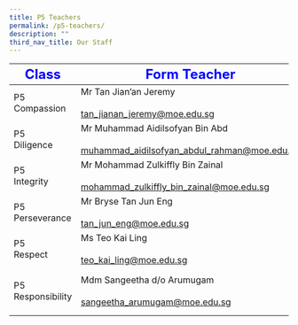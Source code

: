 ```yaml
---
title: P5 Teachers
permalink: /p5-teachers/
description: ""
third_nav_title: Our Staff
---
```

|     <strong style="color: blue; font-size: 24px;">Class</strong>|<strong style="color: blue; font-size: 24px;">Form Teacher</strong>|<strong style="color: blue; font-size: 24px;">Co-Form Teacher</strong>|
|--------------------|--------------------------------------------------------------------------------------|------------------------------------------------------------------|
| P5<br> Compassion      | Mr Tan Jian’an Jeremy<br><br><a href="mailto:tan_jianan_jeremy@moe.edu.sg">tan_jianan_jeremy@moe.edu.sg</a>                            | Mdm Chia-Tjen Sak Tju Cindy<br><br><a href="mailto:chia-_tjen_sak_tju@moe.edu.sg">chia-_tjen_sak_tju@moe.edu.sg</a> |
| P5<br> Diligence       | Mr Muhammad Aidilsofyan Bin Abd <br><br><a href="mailto:muhammad_aidilsofyan_abdul_rahman@moe.edu.sg">muhammad_aidilsofyan_abdul_rahman@moe.edu.sg</a> | Mr Ramanan Ramadoss<br><br><a href="mailto:ramanan_ramadoss@moe.edu.sg">ramanan_ramadoss@moe.edu.sg</a>     |
| P5<br>Integrity|Mr Mohammad Zulkiffly Bin Zainal<br><br><a href="mailto:mohammad_zulkiffly_bin_zainal@moe.edu.sg">mohammad_zulkiffly_bin_zainal@moe.edu.sg</a>|Nurul Aqilah Bte Dahlan<br><br><a href="mailto:nurul_aqilah_dahlan@schools.gov.sg">nurul_aqilah_dahlan@schools.gov.sg</a>     
| P5 Perseverance| Mr Bryse Tan Jun Eng<br><br><a href="mailto:tan_jun_eng@moe.edu.sg">tan_jun_eng@moe.edu.sg</a>| Mr Mohamad Sani Bin Mohd Hafid<br><br><a href="mailto:mohamed_sani@moe.edu.sg">mohamed_sani@moe.edu.sg</a>    |
| P5 <br>Respect         | Ms Teo Kai Ling<br><br><a href="mailto:teo_kai_ling@moe.edu.sg">teo_kai_ling@moe.edu.sg</a>                                       | Mrs Goh-Wei Ling<br><br><a href="mailto:wong_wei_ling_a@moe.edu.sg">wong_wei_ling_a@moe.edu.sg</a>               |
| P5 Responsibility  | Mdm Sangeetha d/o Arumugam<br><br><a href="mailto:sangeetha_arumugam@moe.edu.sg">sangeetha_arumugam@moe.edu.sg</a>                      | Mdm Guo Ling Lan<br>Mr Weiwen<br><a href="mailto:guo_linglan@moe.edu.sg">guo_linglan@moe.edu.sg</a><br><a href="mailto:zhuo_weiwen@moe.edu.sg">zhuo_weiwen@moe.edu.sg</a>                     |